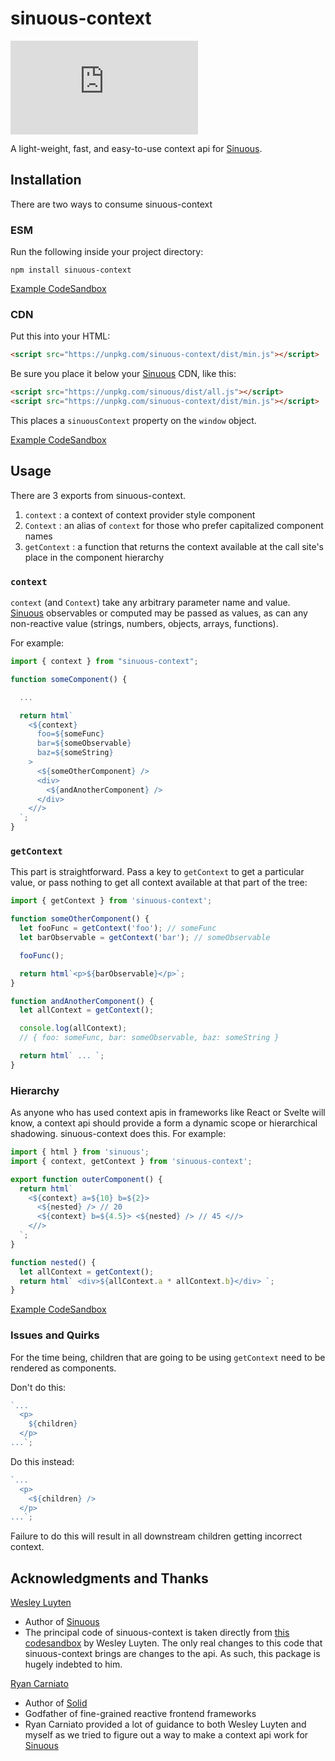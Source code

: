 # sinuous-context

![Badge size](https://img.badgesize.io/https://unpkg.com/sinuous-context/dist/min.js?v=1&compression=gzip&label=gzip&style=flat-square)

A light-weight, fast, and easy-to-use context api for [Sinuous](https://github.com/luwes/sinuous).

## Installation

There are two ways to consume sinuous-context

### ESM

Run the following inside your project directory:

```
npm install sinuous-context
```

[Example CodeSandbox](https://codesandbox.io/s/sinuous-context-esm-t3swm)

### CDN

Put this into your HTML:

```html
<script src="https://unpkg.com/sinuous-context/dist/min.js"></script>
```

Be sure you place it below your [Sinuous](https://github.com/luwes/sinuous) CDN, like this:

```html
<script src="https://unpkg.com/sinuous/dist/all.js"></script>
<script src="https://unpkg.com/sinuous-context/dist/min.js"></script>
```

This places a `sinuousContext` property on the `window` object.

[Example CodeSandbox](https://codesandbox.io/s/sinuous-context-cdn-lupwk)

## Usage

There are 3 exports from sinuous-context.

1. `context` : a context of context provider style component
2. `Context` : an alias of `context` for those who prefer capitalized component names
3. `getContext` : a function that returns the context available at the call site's place in the component hierarchy

### `context`

`context` (and `Context`) take any arbitrary parameter name and value. [Sinuous](https://github.com/luwes/sinuous) observables or computed may be passed as values, as can any non-reactive value (strings, numbers, objects, arrays, functions).

For example:

```js
import { context } from "sinuous-context";

function someComponent() {

  ...

  return html`
    <${context}
      foo=${someFunc}
      bar=${someObservable}
      baz=${someString}
    >
      <${someOtherComponent} />
      <div>
        <${andAnotherComponent} />
      </div>
    <//>
  `;
}
```

### `getContext`

This part is straightforward. Pass a key to `getContext` to get a particular value, or pass nothing to get all context available at that part of the tree:

```js
import { getContext } from 'sinuous-context';

function someOtherComponent() {
  let fooFunc = getContext('foo'); // someFunc
  let barObservable = getContext('bar'); // someObservable

  fooFunc();

  return html`<p>${barObservable}</p>`;
}

function andAnotherComponent() {
  let allContext = getContext();

  console.log(allContext);
  // { foo: someFunc, bar: someObservable, baz: someString }

  return html` ... `;
}
```

### Hierarchy

As anyone who has used context apis in frameworks like React or Svelte will know, a context api should provide a form a dynamic scope or hierarchical shadowing. sinuous-context does this. For example:

```js
import { html } from 'sinuous';
import { context, getContext } from 'sinuous-context';

export function outerComponent() {
  return html`
    <${context} a=${10} b=${2}>
      <${nested} /> // 20
      <${context} b=${4.5}> <${nested} /> // 45 <//>
    <//>
  `;
}

function nested() {
  let allContext = getContext();
  return html` <div>${allContext.a * allContext.b}</div> `;
}
```

[Example CodeSandbox](https://codesandbox.io/s/sinuous-context-simple-example-wj363)

### Issues and Quirks

For the time being, children that are going to be using `getContext` need to be rendered as components.

Don't do this:

```js
`...
  <p>
    ${children}
  </p>
...`;
```

Do this instead:

```js
`...
  <p>
    <${children} />
  </p>
...`;
```

Failure to do this will result in all downstream children getting incorrect context.

## Acknowledgments and Thanks

[Wesley Luyten](https://github.com/luwes)

- Author of [Sinuous](https://github.com/luwes/sinuous)
- The principal code of sinuous-context is taken directly from [this codesandbox](https://codesandbox.io/s/sinuous-context-6vz16) by Wesley Luyten. The only real changes to this code that sinuous-context brings are changes to the api. As such, this package is hugely indebted to him.

[Ryan Carniato](https://github.com/ryansolid)

- Author of [Solid](https://github.com/ryansolid/solid)
- Godfather of fine-grained reactive frontend frameworks
- Ryan Carniato provided a lot of guidance to both Wesley Luyten and myself as we tried to figure out a way to make a context api work for [Sinuous](https://github.com/luwes/sinuous)
